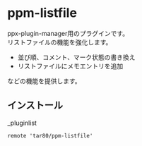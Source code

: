 # ppm-listfile

ppx-plugin-manager用のプラグインです。  
リストファイルの機能を強化します。  

- 並び順、コメント、マーク状態の書き換え
- リストファイルにメモエントリを追加

などの機能を提供します。

## インストール

\_pluginlist

```text
remote 'tar80/ppm-listfile'
```
<!-- remote '<plugin-name>' [{branch: <branch-name>, commit: <commit-hash>}] -->

